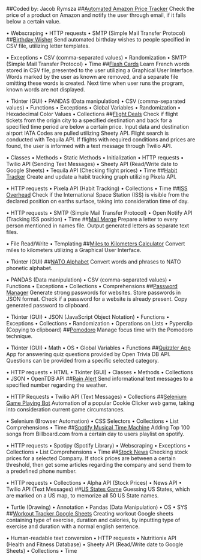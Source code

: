 ##Coded by: Jacob Rymsza
##[Automated Amazon Price Tracker](https://github.com/jacob-rym/Python/tree/master/automated-amazon-price-tracker)
Check the price of a product on Amazon and notify the user through email, if it falls below a certain value.

• Webscraping • HTTP requests • SMTP (Simple Mail Transfer Protocol)
##[Birthday Wisher](https://github.com/jacob-rym/Python/tree/master/birthday-wisher)
Send automated birthday wishes to people specified in CSV file, utilizing letter templates.

• Exceptions • CSV (comma-separated values) • Randomization • SMTP (Simple Mail Transfer Protocol) • Time
##[Flash Cards](https://github.com/jacob-rym/Python/tree/master/flash-cards)
Learn French words stored in CSV file, presented to the user utilizing a Graphical User Interface. Words marked by the user as known are removed, and a separate file omitting these words is created. Next time when user runs the program, known words are not displayed.

• Tkinter (GUI) • PANDAS (Data manipulation) • CSV (comma-separated values) • Functions • Exceptions • Global Variables • Randomization • Hexadecimal Color Values • Collections
##[Flight Deals](https://github.com/jacob-rym/Python/tree/master/flight-deals)
Check if flight tickets from the origin city to a specified destination and back for a specified time period are below a certain price. Input data and destination airport IATA Codes are pulled utilizing Sheety API. Flight search is conducted with Tequila API. If flights with required conditions and prices are found, the user is informed with a text message through Twilio API.

• Classes • Methods • Static Methods • Initialization • HTTP requests • Twilio API (Sending Text Messages) • Sheety API (Read/Write date to Google Sheets) • Tequila API (Checking flight prices) • Time
##[Habit Tracker](https://github.com/jacob-rym/Python/tree/master/habit-tracker)
Create and update a habit tracking graph utilizing Pixela API.

• HTTP requests • Pixela API (Habit Tracking) • Collections • Time
##[ISS Overhead](https://github.com/jacob-rym/Python/tree/master/iss-overhead)
Check if the International Space Station (ISS) is visible from the declared position on earths surface, taking into consideration time of day.

• HTTP requests • SMTP (Simple Mail Transfer Protocol) • Open Notify API (Tracking ISS position) • Time
##[Mail Merge](https://github.com/jacob-rym/Python/tree/master/mail-merge)
Prepare a letter to every person mentioned in names file. Output generated letters as separate text files.

• File Read/Write • Templating
##[Miles to Kilometers Calculator](https://github.com/jacob-rym/Python/tree/master/miles-to-kilometers-calculator)
Convert miles to kilometers utilizing a Graphical User Interface.

• Tkinter (GUI)
##[NATO Alphabet](https://github.com/jacob-rym/Python/tree/master/nato-alphabet)
Convert words and phrases to NATO phonetic alphabet.

• PANDAS (Data manipulation) • CSV (comma-separated values) • Functions • Exceptions • Collections • Comprehensions
##[Password Manager](https://github.com/jacob-rym/Python/tree/master/password-manager)
Generate strong passwords for websites. Store passwords in JSON format. Check if a password for a website is already present. Copy generated password to clipboard.

• Tkinter (GUI) • JSON (JavaScript Object Notation) • Functions • Exceptions • Collections • Randomization • Operations on Lists • Pyperclip (Copying to clipboard)
##[Pomodoro](https://github.com/jacob-rym/Python/tree/master/pomodoro)
Manage focus time with the Pomodoro technique.

• Tkinter (GUI) • Math • OS • Global Variables • Functions
##[Quizzler App](https://github.com/jacob-rym/Python/tree/master/quizzler-app)
App for answering quiz questions provided by Open Trivia DB API. Questions can be provided from a specific selected category.

• HTTP requests • HTML • Tkinter (GUI) • Classes • Methods • Collections • JSON • OpenTDB API
##[Rain Alert](https://github.com/jacob-rym/Python/tree/master/rain-alert)
Send informational text messages to a specified number regarding the weather.

• HTTP Requests • Twilio API (Text Messages) • Collections
##[Selenium Game Playing Bot](https://github.com/jacob-rym/Python/tree/master/selenium-game-playing-bot)
Automation of a popular Cookie Clicker web game, taking into consideration current game circumstances.

• Selenium (Browser Automation) • CSS Selectors • Collections • List Comprehensions • Time
##[Spotify Musical Time Machine](https://github.com/jacob-rym/Python/tree/master/spotify-musical-time-machine)
Adding Top 100 songs from Billboard.com from a certain day to users playlist on spotify.

• HTTP requests • Spotipy (Spotify Library) • Webscraping • Exceptions • Collections • List Comprehensions • Time
##[Stock News](https://github.com/jacob-rym/Python/tree/master/stock-news)
Checking stock prices for a selected Company. If stock prices are between a certain threshold, then get some articles regarding the company and send them to a predefined phone number.

• HTTP requests • Collections • Alpha API (Stock Prices) • News API • Twilio API (Text Messages)
##[US States Game](https://github.com/jacob-rym/Python/tree/master/us-states-game)
Guessing US States, which are marked on a US map, to memorize all 50 US State names.

• Turtle (Drawing) • Annotation • Pandas (Data Manipulation) • OS • SYS
##[Workout Tracker Google Sheets](https://github.com/jacob-rym/Python/tree/master/workout-tracker-google-sheets)
Creating workout Google sheets containing type of exercise, duration and calories, by inputting type of exercise and duration with a normal english sentence.

• Human-readable text conversion • HTTP requests • Nutritionix API (Health and Fitness Database) • Sheety API (Read/Write date to Google Sheets) • Collections • Time